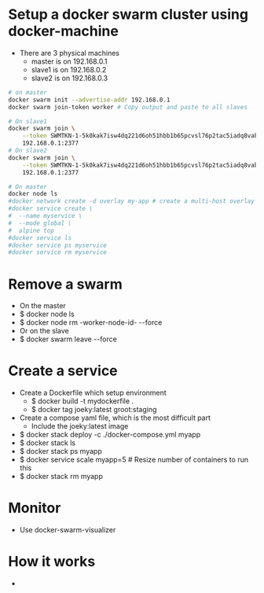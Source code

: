 Setup a docker swarm cluster using docker-machine
=====
* There are 3 physical machines
    * master is on 192.168.0.1
    * slave1 is on 192.168.0.2
    * slave2 is on 192.168.0.3
```sh
# on master
docker swarm init --advertise-addr 192.168.0.1
docker swarm join-token worker # Copy output and paste to all slaves

# On slave1
docker swarm join \
    --token SWMTKN-1-5k0kak7isw4dq221d6oh51hbb1b65pcvsl76p2tac5iadq8vab-7ngefy0w3926guu2rqgpt9gxy \
    192.168.0.1:2377
# On slave2
docker swarm join \
    --token SWMTKN-1-5k0kak7isw4dq221d6oh51hbb1b65pcvsl76p2tac5iadq8vab-7ngefy0w3926guu2rqgpt9gxy \
    192.168.0.1:2377

# On master
docker node ls
#docker network create -d overlay my-app # create a multi-host overlay network
#docker service create \
#  --name myservice \
#  --mode global \
#  alpine top
#docker service ls
#docker service ps myservice
#docker service rm myservice
```

Remove a swarm
=====
* On the master
* $ docker node ls
* $ docker node rm -worker-node-id- --force
* Or on the slave
* $ docker swarm leave --force

Create a service
=====
* Create a Dockerfile which setup environment
    * $ docker build -t mydockerfile .
    * $ docker tag joeky:latest groot:staging
* Create a compose yaml file, which is the most difficult part
    * Include the joeky:latest image
* $ docker stack deploy -c ./docker-compose.yml myapp
* $ docker stack ls
* $ docker stack ps myapp
* $ docker service scale myapp=5 # Resize number of containers to run this
* $ docker stack rm myapp

Monitor
====
* Use docker-swarm-visualizer

How it works
=====
* [](http://thesecretlivesofdata.com/raft)

